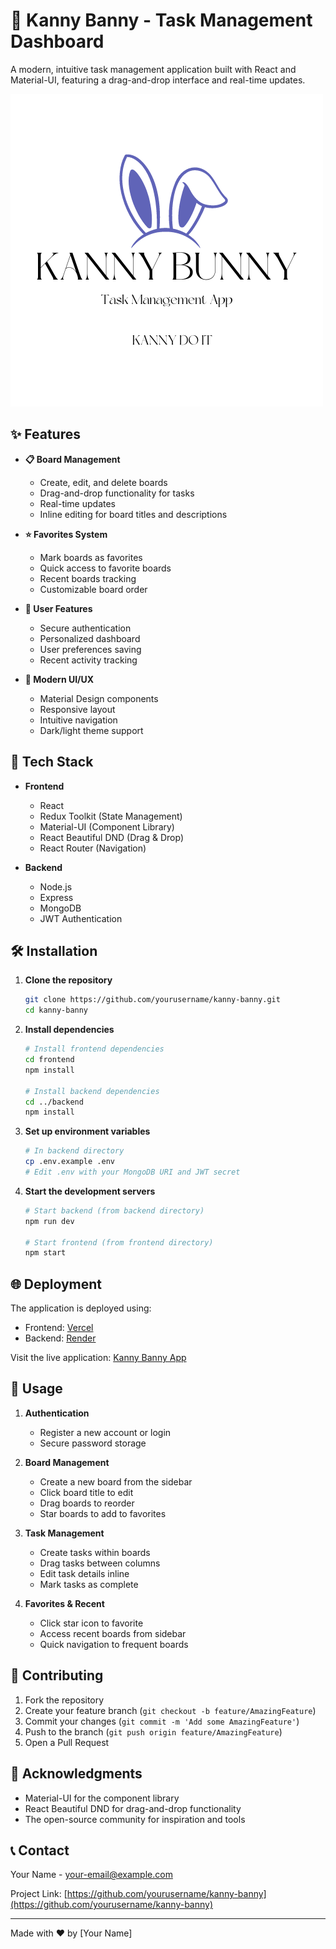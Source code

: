 # 🐰 Kanny Banny - Task Management Dashboard

A modern, intuitive task management application built with React and Material-UI, featuring a drag-and-drop interface and real-time updates.

![Kanny Banny Logo](frontend/src/assets/Funbunny.png)

## ✨ Features

- **📋 Board Management**
  - Create, edit, and delete boards
  - Drag-and-drop functionality for tasks
  - Real-time updates
  - Inline editing for board titles and descriptions

- **⭐ Favorites System**
  - Mark boards as favorites
  - Quick access to favorite boards
  - Recent boards tracking
  - Customizable board order

- **👤 User Features**
  - Secure authentication
  - Personalized dashboard
  - User preferences saving
  - Recent activity tracking

- **🎨 Modern UI/UX**
  - Material Design components
  - Responsive layout
  - Intuitive navigation
  - Dark/light theme support

## 🚀 Tech Stack

- **Frontend**
  - React
  - Redux Toolkit (State Management)
  - Material-UI (Component Library)
  - React Beautiful DND (Drag & Drop)
  - React Router (Navigation)

- **Backend**
  - Node.js
  - Express
  - MongoDB
  - JWT Authentication

## 🛠️ Installation

1. **Clone the repository**
   ```bash
   git clone https://github.com/yourusername/kanny-banny.git
   cd kanny-banny
   ```

2. **Install dependencies**
   ```bash
   # Install frontend dependencies
   cd frontend
   npm install

   # Install backend dependencies
   cd ../backend
   npm install
   ```

3. **Set up environment variables**
   ```bash
   # In backend directory
   cp .env.example .env
   # Edit .env with your MongoDB URI and JWT secret
   ```

4. **Start the development servers**
   ```bash
   # Start backend (from backend directory)
   npm run dev

   # Start frontend (from frontend directory)
   npm start
   ```

## 🌐 Deployment

The application is deployed using:
- Frontend: [Vercel](https://vercel.com)
- Backend: [Render](https://render.com)

Visit the live application: [Kanny Banny App](your-deployment-url-here)

## 📱 Usage

1. **Authentication**
   - Register a new account or login
   - Secure password storage

2. **Board Management**
   - Create a new board from the sidebar
   - Click board title to edit
   - Drag boards to reorder
   - Star boards to add to favorites

3. **Task Management**
   - Create tasks within boards
   - Drag tasks between columns
   - Edit task details inline
   - Mark tasks as complete

4. **Favorites & Recent**
   - Click star icon to favorite
   - Access recent boards from sidebar
   - Quick navigation to frequent boards

## 🤝 Contributing

1. Fork the repository
2. Create your feature branch (`git checkout -b feature/AmazingFeature`)
3. Commit your changes (`git commit -m 'Add some AmazingFeature'`)
4. Push to the branch (`git push origin feature/AmazingFeature`)
5. Open a Pull Request



## 👏 Acknowledgments

- Material-UI for the component library
- React Beautiful DND for drag-and-drop functionality
- The open-source community for inspiration and tools

## 📞 Contact

Your Name - [your-email@example.com](mailto:your-email@example.com)

Project Link: [https://github.com/yourusername/kanny-banny](https://github.com/yourusername/kanny-banny)

---

Made with ❤️ by [Your Name]
